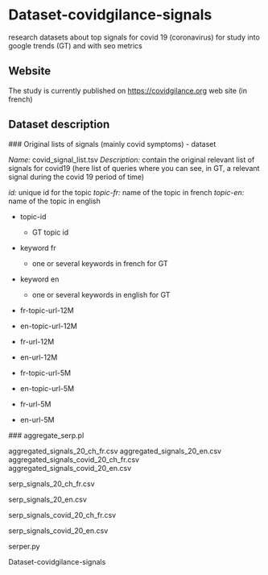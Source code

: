 # Dataset-covidgilance-signals
research datasets about top signals for covid 19 (coronavirus) for study into  google trends (GT) and with seo metrics

## Website

The study is currently published on https://covidgilance.org web site (in french)

## Dataset description


### Original lists of signals (mainly covid symptoms) - dataset

*Name:* covid_signal_list.tsv
*Description:* contain the original relevant list of signals for covid19 (here list of queries where you can see, in GT, a relevant signal during the covid 19 period of time)  

*id:* unique id for the topic
*topic-fr:* name of the topic in french
*topic-en:* name of the topic in english

* topic-id
  * GT topic id
* keyword fr
  * one or several keywords in french for GT
* keyword en	
  * one or several keywords in english for GT
* fr-topic-url-12M	
 
* en-topic-url-12M
* fr-url-12M
* en-url-12M
* fr-topic-url-5M
* en-topic-url-5M 
* fr-url-5M
* en-url-5M


### aggregate_serp.pl



aggregated_signals_20_ch_fr.csv
aggregated_signals_20_en.csv
aggregated_signals_covid_20_ch_fr.csv
aggregated_signals_covid_20_en.csv



serp_signals_20_ch_fr.csv

serp_signals_20_en.csv

serp_signals_covid_20_ch_fr.csv

serp_signals_covid_20_en.csv

serper.py


Dataset-covidgilance-signals






